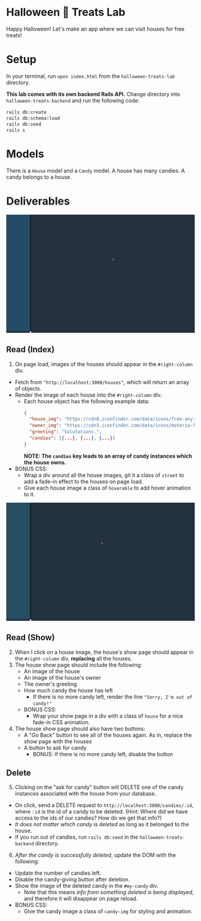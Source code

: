 # Halloween 🎃 Treats Lab
Happy Halloween! Let's make an app where we can visit houses for free treats!

# Setup
In your terminal, run `open index.html` from the `halloween-treats-lab` directory.

**This lab comes with its own backend Rails API.** Change directory into `halloween-treats-backend` and run the following code:
```
rails db:create
rails db:schema:load
rails db:seed
rails s
```

# Models
There is a `House` model and a `Candy` model.
A house has many candies.
A candy belongs to a house.

# Deliverables
![](index-example.gif)
## Read (Index)
1. On page load, images of the houses should appear in the `#right-column` div.
  - Fetch from `"http://localhost:3000/houses"`, which will return an array of objects.
  - Render the image of each house into the `#right-column` div.
    - Each house object has the following example data:
      ```json
      {
        "house_img": "https://cdn0.iconfinder.com/data/icons/free-any-house/96/huge_front_view_house_with_windows-home-256.png",
        "owner_img": "https://cdn3.iconfinder.com/data/icons/materia-flat-halloween-free/24/039_017_mummy_halloween_bandages_deceased-512.png",
        "greeting": "Salutations.",
        "candies": [{...}, {...}, {...}]
      }
      ```
      **NOTE: The `candies` key leads to an array of candy instances which the house owns.**
  - BONUS CSS:
    - Wrap a div around all the house images, git it a class of `street` to add a fade-in effect to the houses on page load.
    - Give each house image a class of `hoverable` to add hover animation to it.

![](show-example.gif)
## Read (Show)
2. When I click on a house image, the house's show page should appear in the `#right-column` div, **replacing** all the houses.
3. The house show page should include the following:
    - An image of the house
    - An image of the house's owner
    - The owner's greeting
    - How much candy the house has left
      - If there is no more candy left, render the line `"Sorry, I'm out of candy!"`
    - BONUS CSS:
        - Wrap your show page in a div with a class of `house` for a nice fade-in CSS animation.
4. The house show page should also have two buttons:
    - A "Go Back" button to see all of the houses again. As in, replace the show page with the houses
    - A button to ask for candy
      - BONUS: If there is no more candy left, disable the button

## Delete
5. Clicking on the "ask for candy" button will DELETE one of the candy instances associated with the house from your database.
  - On click, send a DELETE request to `http://localhost:3000/candies/:id`, where `:id` is the id of a candy to be deleted. (Hint: Where did we have access to the ids of our candies? How do we get that info?)
  - *It does not matter which candy is deleted* as long as it belonged to the house.
  - If you run out of candies, run `rails db:seed` in the `halloween-treats-backend` directory.
6. *After the candy is successfully deleted*, update the DOM with the following:
  - Update the number of candies left.
  - Disable the candy-giving button after deletion.
  - Show the image of the deleted candy in the `#my-candy` div.
    - Note that this means *info from something deleted is being displayed*, and therefore it will disappear on page reload.
  - BONUS CSS:
    - Give the candy image a class of `candy-img` for styling and animation.
